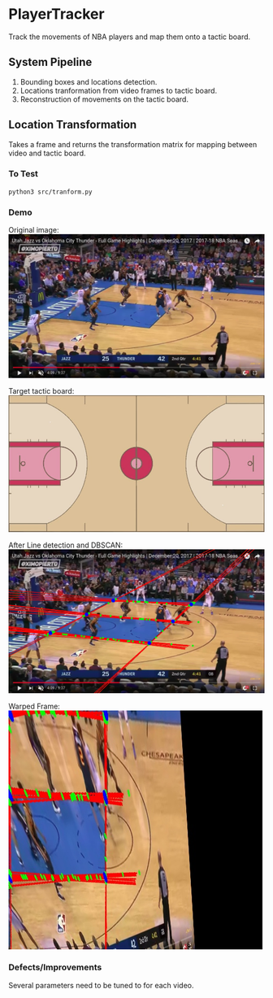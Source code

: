 # PlayerTracker

Track the movements of NBA players and map them onto a tactic board.  

## System Pipeline  

1. Bounding boxes and locations detection.  
2. Locations tranformation from video frames to tactic board.  
3. Reconstruction of movements on the tactic board.  

## Location Transformation

Takes a frame and returns the transformation matrix for mapping between video and tactic board.

### To Test

```
python3 src/tranform.py
```

### Demo

Original image:  
![alt text](https://github.com/nickshao/PlayerTracker/blob/master/assets/t_original.jpg)  

Target tactic board:  
![alt text](https://github.com/nickshao/PlayerTracker/blob/master/assets/court.jpg)  

After Line detection and DBSCAN:  
![alt text](https://github.com/nickshao/PlayerTracker/blob/master/assets/t_houghlines.jpg)  

Warped Frame:  
![alt text](https://github.com/nickshao/PlayerTracker/blob/master/assets/t_warped.jpg)  

### Defects/Improvements

Several parameters need to be tuned to for each video.














